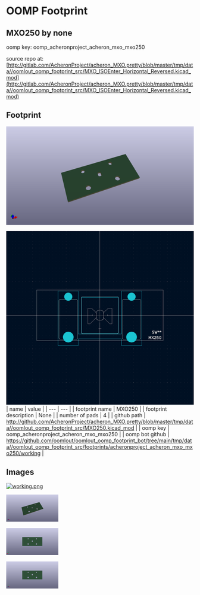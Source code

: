 # OOMP Footprint  
## MXO250  by none  
  
oomp key: oomp_acheronproject_acheron_mxo_mxo250  
  
source repo at: [http://gitlab.com/AcheronProject/acheron_MXO.pretty/blob/master/tmp/data//oomlout_oomp_footprint_src/MXO_ISOEnter_Horizontal_Reversed.kicad_mod](http://gitlab.com/AcheronProject/acheron_MXO.pretty/blob/master/tmp/data//oomlout_oomp_footprint_src/MXO_ISOEnter_Horizontal_Reversed.kicad_mod)  
## Footprint  
  
[![working_kicad_pcb_3d.png](working_kicad_pcb_3d_600.png)](working_kicad_pcb_3d.png)  
  
[![working.png](working_600.png)](working.png)  
| name | value | 
| --- | --- | 
| footprint name | MXO250 | 
| footprint description | None | 
| number of pads | 4 | 
| github path | http://github.com/AcheronProject/acheron_MXO.pretty/blob/master/tmp/data//oomlout_oomp_footprint_src/MXO250.kicad_mod | 
| oomp key | oomp_acheronproject_acheron_mxo_mxo250 | 
| oomp bot github | https://github.com/oomlout/oomlout_oomp_footprint_bot/tree/main/tmp/data//oomlout_oomp_footprint_src/footprints/acheronproject_acheron_mxo_mxo250/working | 
## Images  
  
[![working.png](working_140.png)](working.png)  
  
[![working_kicad_pcb_3d.png](working_kicad_pcb_3d_140.png)](working_kicad_pcb_3d.png)  
  
[![working_kicad_pcb_3d_back.png](working_kicad_pcb_3d_back_140.png)](working_kicad_pcb_3d_back.png)  
  
[![working_kicad_pcb_3d_front.png](working_kicad_pcb_3d_front_140.png)](working_kicad_pcb_3d_front.png)  
